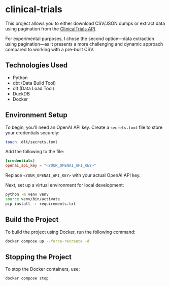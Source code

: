 # clinical-trials

This project allows you to either download CSV/JSON dumps or extract data using pagination from the [ClinicalTrials API](https://clinicaltrials.gov/data-api/api).

For experimental purposes, I chose the second option—data extraction using pagination—as it presents a more challenging and dynamic approach compared to working with a pre-built CSV.

## Technologies Used

- Python
- dbt (Data Build Tool)
- dlt (Data Load Tool)
- DuckDB
- Docker

## Environment Setup

To begin, you'll need an OpenAI API key. Create a `secrets.toml` file to store your credentials securely:

```bash
touch .dlt/secrets.toml
```

Add the following to the file:

```toml
[credentials]
openai_api_key = "<YOUR_OPENAI_API_KEY>"
```

Replace `<YOUR_OPENAI_API_KEY>` with your actual OpenAI API key.

Next, set up a virtual environment for local development:

```bash
python -m venv venv
source venv/bin/activate
pip install -r requirements.txt
```

## Build the Project

To build the project using Docker, run the following command:

```bash
docker compose up --force-recreate -d
```

## Stopping the Project

To stop the Docker containers, use:

```bash
docker compose stop
```
